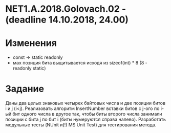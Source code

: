 # NET1.A.2018.Golovach.02 - (deadline 14.10.2018, 24.00)

# Изменения
- const -> static readonly
- мах позиция бита выщитывается исходя из sizeof(int) * 8  (8 - readonly static)

# Задание
Даны два целых знаковых четырех байтовых числа и две позиции битов i и j (i<j). Реализовать алгоритм InsertNumber вставки битов с j-ого по i-ый бит одного числа в другое так, чтобы биты второго числа занимали позиции с бита j по бит i (биты нумеруются справа налево). 
Разработать модульные тесты (NUnit и(!) MS Unit Test) для тестирования метода.  
